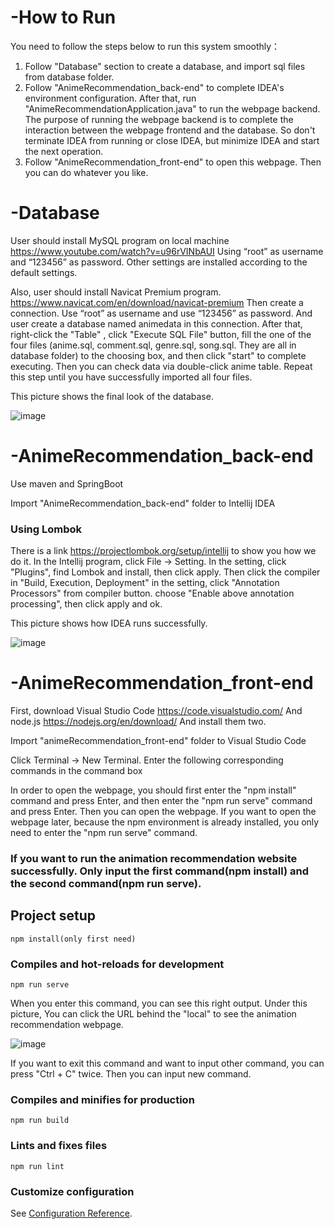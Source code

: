 # -How to Run
You need to follow the steps below to run this system smoothly：
1. Follow "Database" section to create a database, and import sql files from database folder.
2. Follow "AnimeRecommendation_back-end" to complete IDEA's environment configuration. After that, run "AnimeRecommendationApplication.java" to run the webpage backend. The purpose of running the webpage backend is to complete the interaction between the webpage frontend and the database. So don't terminate IDEA from running or close IDEA, but minimize IDEA and start the next operation.
3. Follow "AnimeRecommendation_front-end" to open this webpage. Then you can do whatever you like.

# -Database
User should install MySQL program on local machine
https://www.youtube.com/watch?v=u96rVINbAUI
Using “root” as username and “123456” as password. Other settings are installed according to the default settings.


Also, user should install Navicat Premium program.
https://www.navicat.com/en/download/navicat-premium
Then create a connection. Use “root” as username and use “123456” as password. And user create a database named animedata in this connection. After that, right-click the "Table" , click "Execute SQL File" button, fill the one of the four files (anime.sql, comment.sql, genre.sql, song.sql. They are all in database folder) to the choosing box, and then click "start" to complete executing. Then you can check data via double-click anime table. Repeat this step until you have successfully imported all four files.

This picture shows the final look of the database.

![image](https://github.com/bsu-cs222-summer20-dll/an-anime-recommendation-system/blob/master/InstructionPicture/picture1.png?raw=true)

# -AnimeRecommendation_back-end
Use maven and SpringBoot

Import "AnimeRecommendation_back-end" folder to Intellij IDEA

### Using Lombok
There is a link https://projectlombok.org/setup/intellij to show you how we do it.
In the Intellij program, click File -> Setting. In the setting, click "Plugins", find Lombok and install, then click apply. Then click the compiler in "Build, Execution, Deployment" in the setting, click "Annotation Processors" from compiler button. choose "Enable above annotation processing", then click apply and ok.

This picture shows how IDEA runs successfully.

![image](https://github.com/bsu-cs222-summer20-dll/an-anime-recommendation-system/blob/master/InstructionPicture/picture2.png?raw=true)


# -AnimeRecommendation_front-end
First, download Visual Studio Code 
https://code.visualstudio.com/
And node.js
https://nodejs.org/en/download/
And install them two.

Import "animeRecommendation_front-end" folder to Visual Studio Code

Click Terminal -> New Terminal. Enter the following corresponding commands in the command box

In order to open the webpage, you should first enter the "npm install" command and press Enter, and then enter the "npm run serve" command and press Enter. Then you can open the webpage. If you want to open the webpage later, because the npm environment is already installed, you only need to enter the "npm run serve" command.

### If you want to run the animation recommendation website successfully. Only input the first command(npm install) and the second command(npm run serve).

## Project setup
```
npm install(only first need)
```

### Compiles and hot-reloads for development
```
npm run serve
```

When you enter this command, you can see this right output. Under this picture, You can click the URL behind the "local" to see the animation recommendation webpage.


![image](https://github.com/bsu-cs222-summer20-dll/an-anime-recommendation-system/blob/master/InstructionPicture/picture3.png?raw=true)


If you want to exit this command and want to input other command, you can press "Ctrl + C" twice. Then you can input new command.


### Compiles and minifies for production
```
npm run build
```

### Lints and fixes files
```
npm run lint
```

### Customize configuration
See [Configuration Reference](https://cli.vuejs.org/config/).
